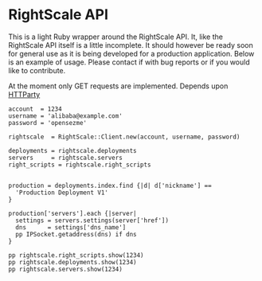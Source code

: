 RightScale API
===================

This is a light Ruby wrapper around the RightScale API.
It, like the RightScale API itself is a little incomplete. It should however be ready soon for general use as it is being developed for a production application. 
Below is an example of usage. Please contact if with bug reports or if you would like to contribute.

At the moment only GET requests are implemented.
Depends upon [HTTParty](http://github.com/jnunemaker/httparty)

    account  = 1234
    username = 'alibaba@example.com'
    password = 'opensezme'
     
    rightscale  = RightScale::Client.new(account, username, password)
    
    deployments = rightscale.deployments
    servers     = rightscale.servers
    right_scripts = rightscale.right_scripts


    production = deployments.index.find {|d| d['nickname'] == 
      'Production Deployment V1' 
    }

    production['servers'].each {|server|
      settings = servers.settings(server['href'])
      dns      = settings['dns_name']
      pp IPSocket.getaddress(dns) if dns
    }

    pp rightscale.right_scripts.show(1234)
    pp rightscale.deployments.show(1234)
    pp rightscale.servers.show(1234)